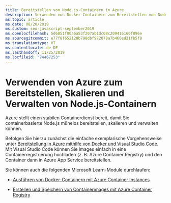 ```yaml
---
title: Bereitstellen von Node.js-Containern in Azure
description: Verwenden von Docker-Containern zum Bereitstellen von Node.js-Web-Apps in Azure
ms.topic: article
ms.date: 08/20/2019
ms.custom: seo-javascript-september2019
ms.openlocfilehash: 5d6851f00a6a53f207ab1dc08c209416160f896e
ms.sourcegitcommit: e77f8f652128b798dbf972078a7b460ed21fb5f8
ms.translationtype: HT
ms.contentlocale: de-DE
ms.lasthandoff: 11/25/2019
ms.locfileid: "74467253"
---
```

# <a name="use-azure-to-deploy-scale-and-manage-nodejs-containers"></a>Verwenden von Azure zum Bereitstellen, Skalieren und Verwalten von Node.js-Containern

Azure stellt einen stabilen Containerdienst bereit, damit Sie containerbasierte Node.js mühelos bereitstellen, skalieren und verwalten können.

Befolgen Sie hierzu zunächst die einfache exemplarische Vorgehensweise unter [Bereitstellung in Azure mithilfe von Docker und Visual Studio Code](tutorial-vscode-docker-node-01.md). Mit Visual Studio Code können Sie Images einfach in eine Containerregistrierung hochladen (z. B. Azure Container Registry) und den Container dann in Azure App Service bereitstellen.

Sie können auch die folgenden Microsoft Learn-Module durchlaufen:

- [Ausführen von Docker-Containern mit Azure Container Instances](/learn/modules/run-docker-with-azure-container-instances/)

- [Erstellen und Speichern von Containerimages mit Azure Container Registry](/learn/modules/build-and-store-container-images/)
